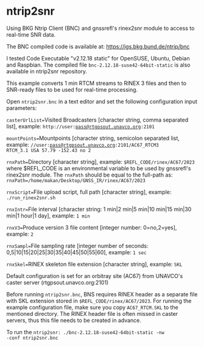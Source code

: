# ntrip2snr
Using BKG Ntrip Client (BNC) and gnssrefl's rinex2snr module to access to real-time SNR data.

The BNC compiled code is available at: https://igs.bkg.bund.de/ntrip/bnc

I tested Code Executable "v2.12.18 static" for OpenSUSE, Ubuntu, Debian and Raspbian. The compiled file <code>bnc-2.12.18-suse42-64bit-static</code> is also available in ntrip2snr repository. 

This example converts 1 min RTCM streams to RINEX 3 files and then to SNR-ready files to be used for real-time processing.

Open <code>ntrip2snr.bnc</code> in a text editor and set the following configuration input parameters:

<code>casterUrlList=</code>Visited Broadcasters [character string, comma separated list], example:  <code>http://user:pass@rtgpsout.unavco.org:2101</code>

<code>mountPoints=</code>Mountpoints [character string, semicolon separated list, example: <code>//user:pass@rtgpsout.unavco.org:2101/AC67_RTCM3 RTCM_3.1 USA 57.79 -152.43 no 2</code>

<code>rnxPath=</code>Directory [character string], example: <code>$REFL_CODE/rinex/AC67/2023</code> where $REFL_CODE is an environmental variable to be used by gnssrefl's rinex2snr module. The <code>rnxPath</code> should be equal to the full-path as: <code>rnxPath=/home/makan/Desktop/GNSS_IR/rinex/AC67/2023</code>

<code>rnxScript=</code>File upload script, full path [character string], example: <code>./run_rinex2snr.sh</code>

<code>rnxIntr=</code>File interval [character string: 1 min|2 min|5 min|10 min|15 min|30 min|1 hour|1 day], example: <code>1 min</code>

<code>rnxV3=</code>Produce version 3 file content [integer number: 0=no,2=yes], example: <code>2</code>

<code>rnxSampl=</code>File sampling rate [integer number of seconds: 0,5|10|15|20|25|30|35|40|45|50|55|60], example: <code>1 sec</code> 

<code>rnxSkel=</code>RINEX skeleton file extension [character string], example: <code>SKL</code>

Default configuration is set for an orbitray site (AC67) from UNAVCO's caster server (rtgpsout.unavco.org:2101)

Before running <code>ntrip2snr.bnc</code>, BNS requires RINEX header as a separate file with SKL extension stored in <code>$REFL_CODE/rinex/AC67/2023</code>. For running the example configuration file, make sure you copy <code>AC67_RTCM.SKL</code> to the mentioned directory. The RINEX header file is often missed in caster servers, thus this file needs to be created in advance. 

To run the <code>ntrip2snr: ./bnc-2.12.18-suse42-64bit-static -nw -conf ntrip2snr.bnc</code>


